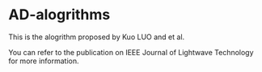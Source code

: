 # AD-alogrithms

This is the alogrithm proposed by Kuo LUO and et al. 

You can refer to the publication on IEEE Journal of Lightwave Technology for more information.
